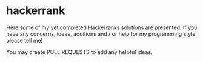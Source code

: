 # hackerrank
Here some of my yet completed Hackerranks solutions are presented.
If you have any concerns, ideas, additions and / or help for my programming style please tell me!

You may create PULL REQUESTS to add any helpful ideas.
